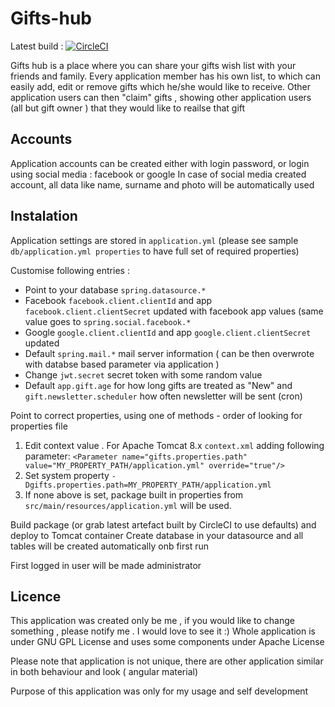 Gifts-hub
=========================================

Latest build : [![CircleCI](https://circleci.com/gh/q-programming/gifts-hub.svg?style=svg)](https://circleci.com/gh/q-programming/gifts-hub)


Gifts hub is a place where you can share your gifts wish list with your friends and family. Every application member
has his own list, to which can easily add, edit or remove gifts which he/she would like to receive.
Other application users can then "claim" gifts , showing other application users (all but gift owner ) that they would like to reailse that gift

##  Accounts

Application accounts can be created either with login password, or login using social media : facebook or google
In case of social media created account, all data like name, surname and photo will be automatically used

## Instalation
Application settings are stored in `application.yml` (please see sample `db/application.yml properties` to have full set of required properties)

Customise following entries : 
* Point to your database `spring.datasource.*`
* Facebook `facebook.client.clientId` and app `facebook.client.clientSecret` updated with facebook app values 
(same value goes to `spring.social.facebook.*` 
* Google `google.client.clientId`  and app `google.client.clientSecret` updated
* Default `spring.mail.*` mail server information ( can be then  overwrote with databse based parameter via application ) 
* Change `jwt.secret` secret token with some random value
* Default `app.gift.age` for how long gifts are treated as "New" and `gift.newsletter.scheduler` how often newsletter will be sent (cron)

Point to correct properties, using one of methods - order of looking for properties file 
1. Edit context value . For Apache Tomcat 8.x  `context.xml` adding following parameter: 
    `<Parameter name="gifts.properties.path" value="MY_PROPERTY_PATH/application.yml" override="true"/>`
2. Set system property `-Dgifts.properties.path=MY_PROPERTY_PATH/application.yml`
3. If none above is set, package built in properties from `src/main/resources/application.yml` will be used. 
    
Build package (or grab latest artefact built by CircleCI to use defaults) and deploy to Tomcat container
Create database in your datasource and all tables will be created automatically onb first run

First logged in user will be made administrator

Licence
----------

This application was created only be me , if you would like to change something , please notify me . I would love to see it :) 
Whole application is under GNU GPL License and uses some components under Apache License


Please note that application is not unique, there are other application similar in both behaviour and look ( angular material)

Purpose of this application was only for my usage and self development



